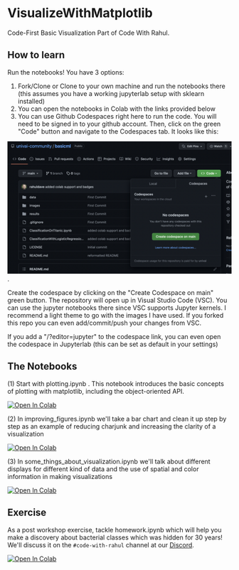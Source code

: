 # VisualizeWithMatplotlib

Code-First Basic Visualization Part of Code With Rahul.


## How to learn

Run the notebooks! You have 3 options:

1. Fork/Clone or Clone to your own machine and run the notebooks there (this assumes you have a working jupyterlab setup with sklearn installed)
2. You can open the notebooks in Colab with the links provided below
3. You can use Github Codespaces right here to run the code. You will need to be signed in to your github account. Then, click on the green "Code" button and navigate to the Codespaces tab. It looks like this:

![](images/codespaces.png).

Create the codespace by clicking on the "Create Codespace on main" green button. The repository will open up in Visual Studio Code (VSC). You can use the jupyter notebooks there since VSC supports Jupyter kernels. I recommend a light theme to go with the images I have used. If you forked this repo you can even add/commit/push your changes from VSC. 

If you add a "/?editor=jupyter" to the codespace link, you can even open the codespace in Jupyterlab (this can be set as default in your settings)

## The Notebooks

(1) Start with plotting.ipynb . This notebook introduces the basic concepts of
plotting with matplotlib, including the object-oriented API.

<a target="_blank" href="https://colab.research.google.com/github/univai-community/VisualizeWithMatplotlib
/blob/main/plotting.ipynb">
  <img src="https://colab.research.google.com/assets/colab-badge.svg" alt="Open In Colab"/>
</a>


(2) In improving_figures.ipynb we'll take a bar chart and clean it up step by step as an example of reducing charjunk and increasing the clarity of a visualization

<a target="_blank" href="https://colab.research.google.com/github/univai-community/VisualizeWithMatplotlib
/blob/main/improving_figures.ipynb">
  <img src="https://colab.research.google.com/assets/colab-badge.svg" alt="Open In Colab"/>
</a>


(3) In some_things_about_visualization.ipynb we'll talk about different displays for different kind of data and the use of spatial and color information in making visualizations

<a target="_blank" href="https://colab.research.google.com/github/univai-community/VisualizeWithMatplotlib
/blob/main/some_things_about_visualization.ipynb">
  <img src="https://colab.research.google.com/assets/colab-badge.svg" alt="Open In Colab"/>
</a>

## Exercise

As a post workshop exercise, tackle homework.ipynb which will help you make a discovery about bacterial classes which was hidden for 30 years! We'll discuss it on the `#code-with-rahul` channel at our [Discord](https://discord.gg/vSjGrYjnWg).

<a target="_blank" href="https://colab.research.google.com/github/univai-community/VisualizeWithMatplotlib
/blob/main/homework.ipynb">
  <img src="https://colab.research.google.com/assets/colab-badge.svg" alt="Open In Colab"/>
</a>
